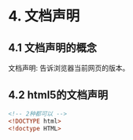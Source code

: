 # 4. 文档声明

## 4.1 文档声明的概念

文档声明: 告诉浏览器当前网页的版本。

## 4.2 html5的文档声明

```html
<!-- 2种都可以 -->
<!DOCTYPE html>
<!doctype HTML>
```


